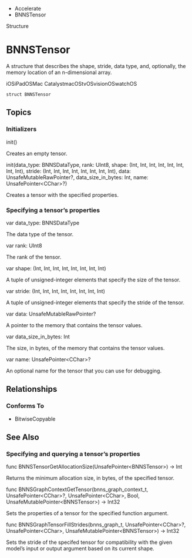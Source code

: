 

- Accelerate
-  BNNSTensor 

Structure

# BNNSTensor

A structure that describes the shape, stride, data type, and, optionally, the memory location of an n-dimensional array.

iOSiPadOSMac CatalystmacOStvOSvisionOSwatchOS

``` source
struct BNNSTensor
```

## Topics

### Initializers

init()

Creates an empty tensor.

init(data_type: BNNSDataType, rank: UInt8, shape: (Int, Int, Int, Int, Int, Int, Int, Int), stride: (Int, Int, Int, Int, Int, Int, Int, Int), data: UnsafeMutableRawPointer?, data_size_in_bytes: Int, name: UnsafePointer&lt;CChar>?)

Creates a tensor with the specified properties.

### Specifying a tensor’s properties

var data_type: BNNSDataType

The data type of the tensor.

var rank: UInt8

The rank of the tensor.

var shape: (Int, Int, Int, Int, Int, Int, Int, Int)

A tuple of unsigned-integer elements that specify the size of the tensor.

var stride: (Int, Int, Int, Int, Int, Int, Int, Int)

A tuple of unsigned-integer elements that specify the stride of the tensor.

var data: UnsafeMutableRawPointer?

A pointer to the memory that contains the tensor values.

var data_size_in_bytes: Int

The size, in bytes, of the memory that contains the tensor values.

var name: UnsafePointer&lt;CChar>?

An optional name for the tensor that you can use for debugging.

## Relationships

### Conforms To

- BitwiseCopyable

## See Also

### Specifying and querying a tensor’s properties

func BNNSTensorGetAllocationSize(UnsafePointer&lt;BNNSTensor>) -> Int

Returns the minimum allocation size, in bytes, of the specified tensor.

func BNNSGraphContextGetTensor(bnns_graph_context_t, UnsafePointer&lt;CChar>?, UnsafePointer&lt;CChar>, Bool, UnsafeMutablePointer&lt;BNNSTensor>) -> Int32

Sets the properties of a tensor for the specified function argument.

func BNNSGraphTensorFillStrides(bnns_graph_t, UnsafePointer&lt;CChar>?, UnsafePointer&lt;CChar>, UnsafeMutablePointer&lt;BNNSTensor>) -> Int32

Sets the stride of the specifed tensor for compatibility with the given model’s input or output argument based on its current shape.

